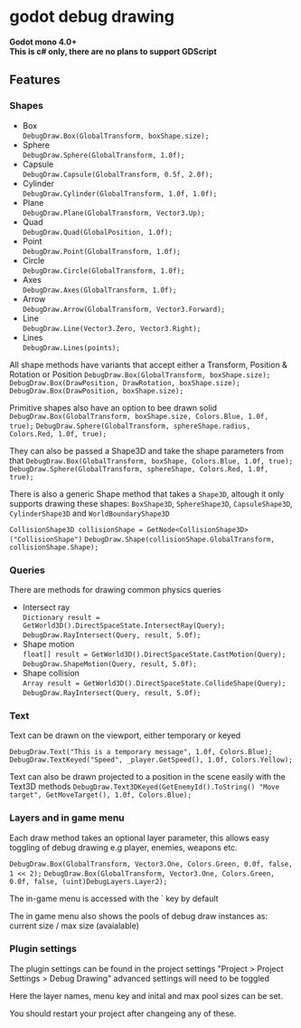 # godot debug drawing

**Godot mono 4.0+**  
**This is c# only, there are no plans to support GDScript**

## Features

### Shapes

- Box  
`DebugDraw.Box(GlobalTransform, boxShape.size);`
- Sphere  
`DebugDraw.Sphere(GlobalTransform, 1.0f);`
- Capsule  
`DebugDraw.Capsule(GlobalTransform, 0.5f, 2.0f);`
- Cylinder  
`DebugDraw.Cylinder(GlobalTransform, 1.0f, 1.0f);`
- Plane  
`DebugDraw.Plane(GlobalTransform, Vector3.Up);`  
- Quad  
`DebugDraw.Quad(GlobalPosition, 1.0f);`
- Point  
`DebugDraw.Point(GlobalTransform, 1.0f);`
- Circle  
`DebugDraw.Circle(GlobalTransform, 1.0f);`
- Axes  
`DebugDraw.Axes(GlobalTransform, 1.0f);`
- Arrow  
`DebugDraw.Arrow(GlobalTransform, Vector3.Forward);`
- Line  
`DebugDraw.Line(Vector3.Zero, Vector3.Right);`
- Lines  
`DebugDraw.Lines(points);`

All shape methods have variants that accept either a Transform, Position & Rotation or Position
`DebugDraw.Box(GlobalTransform, boxShape.size);`
`DebugDraw.Box(DrawPosition, DrawRotation, boxShape.size);`
`DebugDraw.Box(DrawPosition, boxShape.size);`

Primitive shapes also have an option to bee drawn solid
`DebugDraw.Box(GlobalTransform, boxShape.size, Colors.Blue, 1.0f, true);`
`DebugDraw.Sphere(GlobalTransform, sphereShape.radius, Colors.Red, 1.0f, true);`

They can also be passed a Shape3D and take the shape parameters from that
`DebugDraw.Box(GlobalTransform, boxShape, Colors.Blue, 1.0f, true);`
`DebugDraw.Sphere(GlobalTransform, sphereShape, Colors.Red, 1.0f, true);`


There is also a generic Shape method that takes a `Shape3D`, altough it only supports drawing these shapes:
`BoxShape3D`, `SphereShape3D`, `CapsuleShape3D`, `CylinderShape3D` and `WorldBoundaryShape3D`

`CollisionShape3D collisionShape = GetNode<CollisionShape3D>("CollisionShape")`
`DebugDraw.Shape(collisionShape.GlobalTransform, collisionShape.Shape);`

### Queries

There are methods for drawing common physics queries

- Intersect ray  
`Dictionary result = GetWorld3D().DirectSpaceState.IntersectRay(Query);`
`DebugDraw.RayIntersect(Query, result, 5.0f);`
- Shape motion  
`float[] result = GetWorld3D().DirectSpaceState.CastMotion(Query);`
`DebugDraw.ShapeMotion(Query, result, 5.0f);`
- Shape collision  
`Array result = GetWorld3D().DirectSpaceState.CollideShape(Query);`
`DebugDraw.RayIntersect(Query, result, 5.0f);`


### Text

Text can be drawn on the viewport, either temporary or keyed

`DebugDraw.Text("This is a temporary message", 1.0f, Colors.Blue);`
`DebugDraw.TextKeyed("Speed", _player.GetSpeed(), 1.0f, Colors.Yellow);`

Text can also be drawn projected to a position in the scene easily with the Text3D methods
`DebugDraw.Text3DKeyed(GetEnemyId().ToString() "Move target", GetMoveTarget(), 1.0f, Colors.Blue);`

### Layers and in game menu

Each draw method takes an optional layer parameter, this allows easy toggling of debug drawing e.g player, enemies, weapons etc.

`DebugDraw.Box(GlobalTransform, Vector3.One, Colors.Green, 0.0f, false, 1 << 2);`
`DebugDraw.Box(GlobalTransform, Vector3.One, Colors.Green, 0.0f, false, (uint)DebugLayers.Layer2);`

The in-game menu is accessed with the \` key by default

The in game menu also shows the pools of debug draw instances as:  
 current size / max size (avaialable)  

### Plugin settings

The plugin settings can be found in the project settings "Project > Project Settings > Debug Drawing"
advanced settings will need to be toggled

Here the layer names, menu key and inital and max pool sizes can be set.

You should restart your project after changeing any of these.


